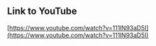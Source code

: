 ## Link to YouTube

[https://www.youtube.com/watch?v=111lN93aD5I](https://www.youtube.com/watch?v=111lN93aD5I)
